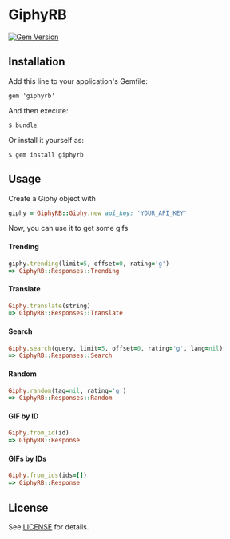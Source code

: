 # GiphyRB
[![Gem Version](https://badge.fury.io/rb/giphyrb.svg)](https://badge.fury.io/rb/giphyrb)
## Installation

Add this line to your application's Gemfile:

    gem 'giphyrb'

And then execute:

    $ bundle

Or install it yourself as:

    $ gem install giphyrb

## Usage

Create a Giphy object with
```ruby
giphy = GiphyRB::Giphy.new api_key: 'YOUR_API_KEY'
```
Now, you can use it to get some gifs

#### Trending
````ruby
giphy.trending(limit=5, offset=0, rating='g')
=> GiphyRB::Responses::Trending
````

#### Translate
````ruby
Giphy.translate(string)
=> GiphyRB::Responses::Translate
````

#### Search
````ruby
Giphy.search(query, limit=5, offset=0, rating='g', lang=nil)
=> GiphyRB::Responses::Search
````

#### Random
````ruby
Giphy.random(tag=nil, rating='g')
=> GiphyRB::Responses::Random
````

#### GIF by ID
````ruby
Giphy.from_id(id)
=> GiphyRB::Response
````

#### GIFs by IDs
````ruby
Giphy.from_ids(ids=[])
=> GiphyRB::Response
````

## License

See [LICENSE](https://github.com/Whaxion/giphyrb/blob/master/LICENSE) for details.